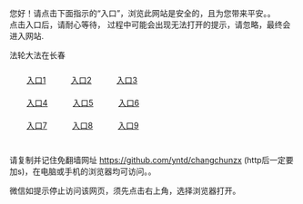 您好！请点击下面指示的“入口”，浏览此网站是安全的，且为您带来平安。。 <br/>
点击入口后，请耐心等待， 过程中可能会出现无法打开的提示，请忽略，最终会进入网站. </br>

法轮大法在长春<br/>
<div style="padding:10px"><a style="margin:20px" target="_blank" href="https://df0nk5njecip6.cloudfront.net/2Qpsp?oqrhbac" id="ccLink1" rel="nofollow">入口1</a> <a target="_blank" style="margin:20px" href="https://d38snvxfw5s7iw.cloudfront.net/2Qpsp?jivrw" id="ccLink2" rel="nofollow">入口2</a> <a style="margin:20px" target="_blank" href="https://d2to1wvb1uz94t.cloudfront.net/2Qpsp?jfggtn" id="ccLink3" rel="nofollow">入口3</a></div>

<div style="padding:10px" ><a style="margin:20px" target="_blank" href="https://df0nk5njecip6.cloudfront.net/2Qpsp?oqrhbac" id="ccLink4" rel="nofollow">入口4</a> <a style="margin:20px" href="https://d38snvxfw5s7iw.cloudfront.net/2Qpsp?jivrw" target="_blank" id="ccLink5" rel="nofollow">入口5</a> <a style="margin:20px" href="https://d2to1wvb1uz94t.cloudfront.net/2Qpsp?jfggtn" target="_blank" id="ccLink6" rel="nofollow">入口6</a></div>

<div style="padding:10px"><a style="margin:20px" target="_blank" href="https://df0nk5njecip6.cloudfront.net/2Qpsp?oqrhbac" id="ccLink7" rel="nofollow">入口7</a> <a style="margin:20px" href="https://d38snvxfw5s7iw.cloudfront.net/2Qpsp?jivrw" target="_blank" id="ccLink8" rel="nofollow">入口8</a> <a style="margin:20px" target="_blank" href="https://d2to1wvb1uz94t.cloudfront.net/2Qpsp?jfggtn" id="ccLink9" rel="nofollow">入口9</a></div>

<br/>



请复制并记住免翻墙网址 https://github.com/yntd/changchunzx (http后一定要加s)，在电脑或手机的浏览器均可访问。。<br/>

微信如提示停止访问该网页，须先点击右上角，选择浏览器打开。

